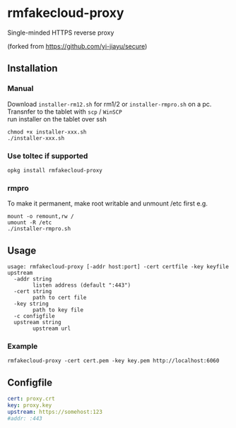 # rmfakecloud-proxy
Single-minded HTTPS reverse proxy

(forked from https://github.com/yi-jiayu/secure)

## Installation



### Manual
Download `installer-rm12.sh` for rm1/2 or `installer-rmpro.sh` on a pc.  
Transnfer to the tablet with `scp` / `WinSCP`  
run installer on the tablet over ssh  
```
chmod +x installer-xxx.sh
./installer-xxx.sh
```

### Use toltec if supported
`opkg install rmfakecloud-proxy`

### rmpro
To make it permanent, make root writable and unmount /etc first e.g.
```
mount -o remount,rw /
umount -R /etc
./installer-rmpro.sh
```

## Usage
```
usage: rmfakecloud-proxy [-addr host:port] -cert certfile -key keyfile upstream
  -addr string
        listen address (default ":443")
  -cert string
        path to cert file
  -key string
        path to key file
  -c configfile
  upstream string
        upstream url
```

### Example
```
rmfakecloud-proxy -cert cert.pem -key key.pem http://localhost:6060
```

## Configfile
```yaml
cert: proxy.crt 
key: proxy.key
upstream: https://somehost:123
#addr: :443
```

